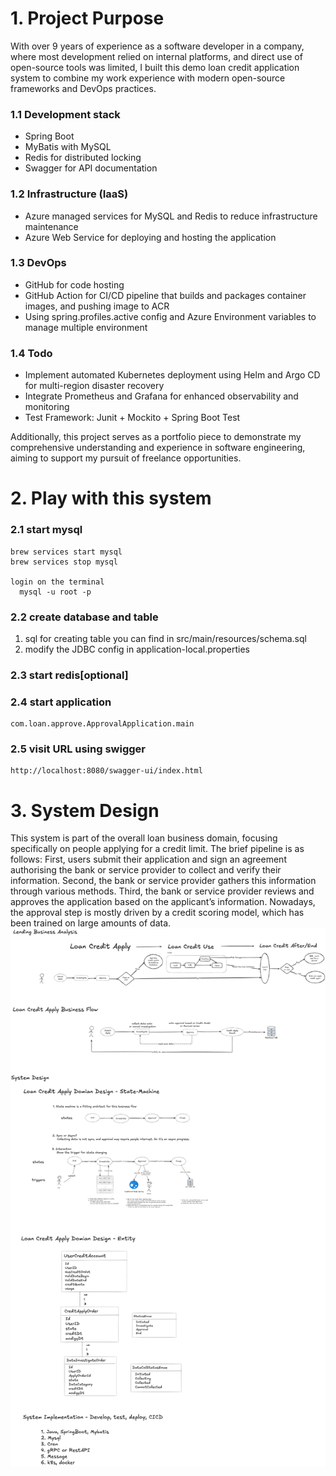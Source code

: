 # 1. Project Purpose
With over 9 years of experience as a software developer in a company, where most 
development relied on internal platforms, and direct use of open-source tools was limited, I built this demo loan credit application system to combine my work experience with modern open-source frameworks and DevOps practices.

### 1.1 Development stack
- Spring Boot
- MyBatis with MySQL
- Redis for distributed locking
- Swagger for API documentation

### 1.2 Infrastructure (IaaS)
- Azure managed services for MySQL and Redis to reduce infrastructure maintenance
- Azure Web Service for deploying and hosting the application

### 1.3 DevOps
- GitHub for code hosting
- GitHub Action for CI/CD pipeline that builds and packages container images, and pushing image to ACR
- Using spring.profiles.active config and Azure Environment variables to manage multiple environment

### 1.4 Todo
- Implement automated Kubernetes deployment using Helm and Argo CD for multi-region disaster recovery
- Integrate Prometheus and Grafana for enhanced observability and monitoring
- Test Framework: Junit + Mockito + Spring Boot Test

Additionally, this project serves as a portfolio piece to demonstrate my comprehensive understanding and experience in software engineering, aiming to support my pursuit of freelance opportunities.

# 2. Play with this system
### 2.1 start mysql
```shell
brew services start mysql
brew services stop mysql

login on the terminal
  mysql -u root -p
```

### 2.2 create database and table
1. sql for creating table you can find in src/main/resources/schema.sql
2. modify the JDBC config in application-local.properties

### 2.3 start redis[optional]

### 2.4 start application
    com.loan.approve.ApprovalApplication.main

### 2.5 visit URL using swigger
```
http://localhost:8080/swagger-ui/index.html
```


# 3. System Design
This system is part of the overall loan business domain, focusing specifically on people applying for a credit limit. 
The brief pipeline is as follows: 
First, users submit their application and sign an agreement authorising the bank or service provider to collect and verify their information. 
Second, the bank or service provider gathers this information through various methods. 
Third, the bank or service provider reviews and approves the application based on the applicant’s information. 
Nowadays, the approval step is mostly driven by a credit scoring model, which has been trained on large amounts of data.
![system design](images/creditApply.png)
